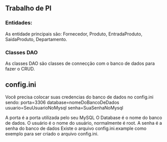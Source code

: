 
## Trabalho de PI

### Entidades:
As entidade principais são: Fornecedor, Produto, EntradaProduto, SaidaProduto, Departamento.

### Classes DAO
As classes DAO são classes de connecção com o banco de dados para fazer o CRUD.

## config.ini
Você precisa colocar suas credencias do banco de dados no config.ini sendo:
porta=3306
database=nomeDoBancoDeDados
usuario=SeuUsuarioNoMysql
senha=SuaSenhaNoMysql

A porta é a porta utilizada pelo seu MySQL
O Database é o nome do banco de dados.
O usuário é o nome do usuário, normalmente é root.
A senha é a senha do banco de dados
Existe o arquivo config.ini.example como exemplo para ser criado o arquivo config.ini.